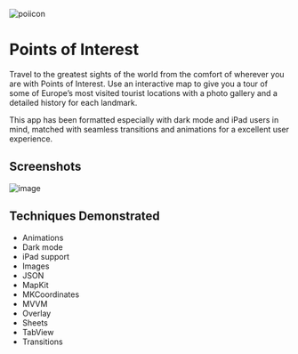 ![poiicon](https://user-images.githubusercontent.com/86983846/187572699-186873e3-d2b9-4124-bee5-3a2979fb95e5.png)


# Points of Interest

Travel to the greatest sights of the world from the comfort of wherever you are with Points of Interest. Use an interactive map to give you a tour of some of Europe’s most visited tourist locations with a photo gallery and a detailed history for each landmark. 

This app has been formatted especially with dark mode and iPad users in mind, matched with seamless transitions and animations for a excellent user experience.

## Screenshots
![image](https://user-images.githubusercontent.com/86983846/180279791-42fce5eb-94de-4861-962e-b8f55c261bd6.png)

## Techniques Demonstrated

- Animations
- Dark mode
- iPad support
- Images
- JSON
- MapKit
- MKCoordinates
- MVVM
- Overlay
- Sheets
- TabView
- Transitions
